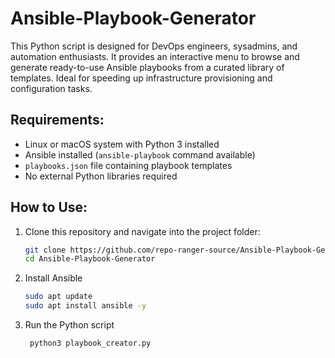 # Ansible-Playbook-Generator

This Python script is designed for DevOps engineers, sysadmins, and automation enthusiasts. It provides an interactive menu to browse and generate ready-to-use Ansible playbooks from a curated library of templates. Ideal for speeding up infrastructure provisioning and configuration tasks.

## Requirements:

- Linux or macOS system with Python 3 installed
- Ansible installed (`ansible-playbook` command available)
- `playbooks.json` file containing playbook templates
- No external Python libraries required

## How to Use:

1. Clone this repository and navigate into the project folder:
   ```bash
   git clone https://github.com/repo-ranger-source/Ansible-Playbook-Generator.git
   cd Ansible-Playbook-Generator

2. Install Ansible
    ```bash
    sudo apt update
    sudo apt install ansible -y

3. Run the Python script
   ```bash
    python3 playbook_creator.py

